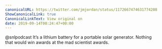 ```yaml
---
canonicalURL: https://twitter.com/jmjordan/status/1172667474631774208
ShowCanonicalLink: true
CanonicalLinkText: View original on
date: 2019-09-14T00:24:47+00:00
---
```

@snlpodcast It’s a lithium battery for a portable solar generator. Nothing that would win awards at the mad scientist awards.